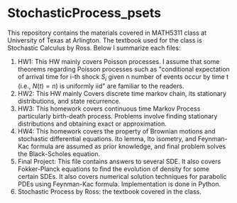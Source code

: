 # StochasticProcess_psets

This repository contains the materials covered in MATH5311 class at University of Texas at Arlington. The textbook used for the class is Stochastic Calculus by Ross. 
Below I summarize each files:
1) HW1: This HW mainly covers Poisson processes. I assume that some theorems regarding Poisson processes such as "conditional expectation of arrival time for i-th shock $S_i$ given n number of events occur by time t (i.e., $N(t)=n$) is uniformly iid" are familiar to the readers. 
2) HW2: This HW mainly Covers discrete time markov chain, its stationary distributions, and state recurrence.
3) HW3: This homework covers continuous time Markov Process particularly birth-death process. Problems involve finding stationary distributions and obtaining exact or approximation.
4) HW4: This homework covers the property of Brownian motions and stochastic differential equations. Ito lemma, Ito isometry, and Feynman-Kac formula are assumed as prior knowledge, and final problem solves the Black-Scholes equation.
5) Final Project: This file contains answers to several SDE. It also covers Fokker-Planck equations to find the evolution of density for some certain SDEs. It also covers numerical solution techniques for parabolic PDEs using Feynman-Kac formula. Implementation is done in Python.
6) Stochastic Process by Ross: the textbook covered in the class. 
